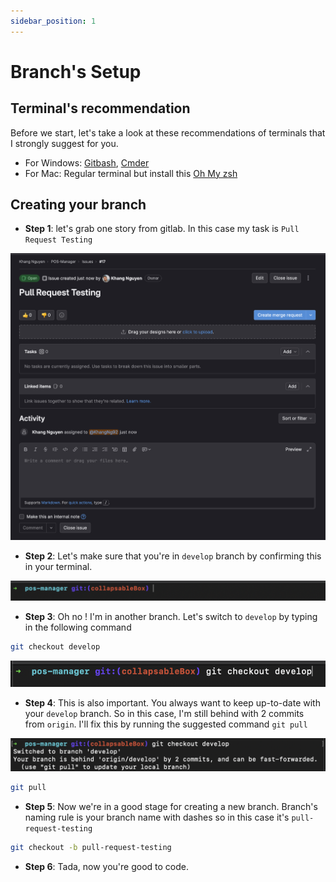 ```yaml
---
sidebar_position: 1
---
```


# Branch's Setup

## Terminal's recommendation

Before we start, let's take a look at these recommendations of terminals that I strongly suggest for you.

- For Windows: [Gitbash](https://git-scm.com/download/win), [Cmder](https://cmder.app/)
- For Mac: Regular terminal but install this [Oh My zsh](https://ohmyz.sh/)

## Creating your branch

- **Step 1**: let's grab one story from gitlab. In this case my task is `Pull Request Testing`

![Story's Screenshot](./img/story-creation.png)

- **Step 2**: Let's make sure that you're in `develop` branch by confirming this in your terminal.

![Terminal's branch](./img/term-branch.png)

- **Step 3**: Oh no ! I'm in another branch. Let's switch to `develop` by typing in the following command

```bash
git checkout develop
```

![Dev's branch](./img/checkout-dev.png)

- **Step 4**: This is also important. You always want to keep up-to-date with your `develop` branch. So in this case, I'm still behind with 2 commits from `origin`. I'll fix this by running the suggested command `git pull`

![Pull commit](./img/dev-up-to-date.png)

```bash
git pull
```

- **Step 5**: Now we're in a good stage for creating a new branch. Branch's naming rule is your branch name with dashes so in this case it's `pull-request-testing`

```bash
git checkout -b pull-request-testing
```

- **Step 6**: Tada, now you're good to code.

<!-- ## Update an existing version

It is possible to edit versioned docs in their respective folder:

- `versioned_docs/version-1.0/hello.md` updates `http://localhost:3000/docs/hello`
- `docs/hello.md` updates `http://localhost:3000/docs/next/hello` -->
